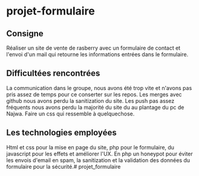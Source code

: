 # projet-formulaire

## Consigne
Réaliser un site de vente de rasberry avec un formulaire de contact et l'envoi d'un mail qui retourne les informations entrées dans le formulaire.

## Difficultées rencontrées
La communication dans le groupe, nous avons été trop vite et n'avons pas pris assez de temps pour ce conserter sur les repos. Les merges avec github nous avons perdu la sanitization du site. Les push pas assez fréquents nous avons perdu la majorité du site du au plantage du pc de Najwa.
Faire un css qui ressemble à quelquechose.

## Les technologies employées 
Html et css pour la mise en page du site, php pour le formulaire, du javascript pour les effets et améliorer l'UX.
En php un honeypot pour éviter les envois d'email en spam, la sanitization et la validation des données du formulaire pour la sécurité.# projet_formulaire
